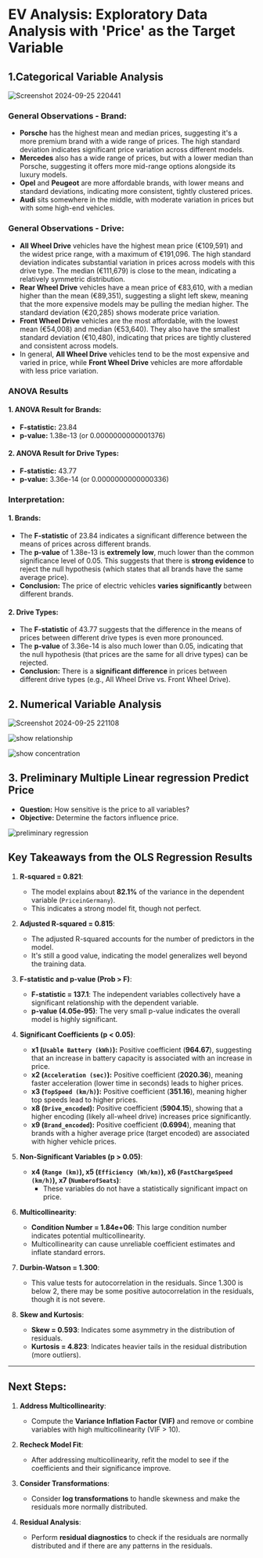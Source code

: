 # EV Analysis: Exploratory Data Analysis with 'Price' as the Target Variable

## **1.Categorical Variable Analysis**

![Screenshot 2024-09-25 220441](https://github.com/user-attachments/assets/48a704ed-fa07-4c93-afda-17442b02dcc0)

### General Observations - Brand:
- **Porsche** has the highest mean and median prices, suggesting it's a more premium brand with a wide range of prices. The high standard deviation indicates significant price variation across different models.
- **Mercedes** also has a wide range of prices, but with a lower median than Porsche, suggesting it offers more mid-range options alongside its luxury models.
- **Opel** and **Peugeot** are more affordable brands, with lower means and standard deviations, indicating more consistent, tightly clustered prices.
- **Audi** sits somewhere in the middle, with moderate variation in prices but with some high-end vehicles.

### General Observations - Drive:
- **All Wheel Drive** vehicles have the highest mean price (€109,591) and the widest price range, with a maximum of €191,096. The high standard deviation indicates substantial variation in prices across models with this drive type. The median (€111,679) is close to the mean, indicating a relatively symmetric distribution.
- **Rear Wheel Drive** vehicles have a mean price of €83,610, with a median higher than the mean (€89,351), suggesting a slight left skew, meaning that the more expensive models may be pulling the median higher. The standard deviation (€20,285) shows moderate price variation.
- **Front Wheel Drive** vehicles are the most affordable, with the lowest mean (€54,008) and median (€53,640). They also have the smallest standard deviation (€10,480), indicating that prices are tightly clustered and consistent across models.
- In general, **All Wheel Drive** vehicles tend to be the most expensive and varied in price, while **Front Wheel Drive** vehicles are more affordable with less price variation.

### ANOVA Results

#### 1. ANOVA Result for Brands:
- **F-statistic:** 23.84
- **p-value:** 1.38e-13 (or 0.0000000000001376)

#### 2. ANOVA Result for Drive Types:
- **F-statistic:** 43.77
- **p-value:** 3.36e-14 (or 0.0000000000000336)

### Interpretation:

#### 1. Brands:
- The **F-statistic** of 23.84 indicates a significant difference between the means of prices across different brands.
- The **p-value** of 1.38e-13 is **extremely low**, much lower than the common significance level of 0.05. This suggests that there is **strong evidence** to reject the null hypothesis (which states that all brands have the same average price).
- **Conclusion:** The price of electric vehicles **varies significantly** between different brands.

#### 2. Drive Types:
- The **F-statistic** of 43.77 suggests that the difference in the means of prices between different drive types is even more pronounced.
- The **p-value** of 3.36e-14 is also much lower than 0.05, indicating that the null hypothesis (that prices are the same for all drive types) can be rejected.
- **Conclusion:** There is a **significant difference** in prices between different drive types (e.g., All Wheel Drive vs. Front Wheel Drive).

## **2. Numerical Variable Analysis**
![Screenshot 2024-09-25 221108](https://github.com/user-attachments/assets/caeb4bf8-4b63-4db4-976d-a45660c387d0)

![show relationship](https://github.com/user-attachments/assets/1bb3ac38-08b7-4b52-8925-4fb25f984ad6)

![show concentration](https://github.com/user-attachments/assets/119a8841-4a11-4a8d-9c02-62c1b1076477)

## 3. Preliminary Multiple Linear regression Predict Price
- **Question:** How sensitive is the price to all variables?
- **Objective:** Determine the factors influence price.
  
![preliminary regression](https://github.com/user-attachments/assets/c0a2e40a-1724-454f-8fcf-0d378493f37e)

## Key Takeaways from the OLS Regression Results

1. **R-squared = 0.821**:
   - The model explains about **82.1%** of the variance in the dependent variable (`PriceinGermany`).
   - This indicates a strong model fit, though not perfect.

2. **Adjusted R-squared = 0.815**:
   - The adjusted R-squared accounts for the number of predictors in the model.
   - It's still a good value, indicating the model generalizes well beyond the training data.

3. **F-statistic and p-value (Prob > F)**:
   - **F-statistic = 137.1**: The independent variables collectively have a significant relationship with the dependent variable.
   - **p-value (4.05e-95)**: The very small p-value indicates the overall model is highly significant.

4. **Significant Coefficients (p < 0.05)**:
   - **x1 (`Usable Battery (kWh)`):** Positive coefficient (**964.67**), suggesting that an increase in battery capacity is associated with an increase in price.
   - **x2 (`Acceleration (sec)`):** Positive coefficient (**2020.36**), meaning faster acceleration (lower time in seconds) leads to higher prices.
   - **x3 (`TopSpeed (km/h)`):** Positive coefficient (**351.16**), meaning higher top speeds lead to higher prices.
   - **x8 (`Drive_encoded`):** Positive coefficient (**5904.15**), showing that a higher encoding (likely all-wheel drive) increases price significantly.
   - **x9 (`Brand_encoded`):** Positive coefficient (**0.6994**), meaning that brands with a higher average price (target encoded) are associated with higher vehicle prices.

5. **Non-Significant Variables (p > 0.05)**:
   - **x4 (`Range (km)`), x5 (`Efficiency (Wh/km)`), x6 (`FastChargeSpeed (km/h)`), x7 (`NumberofSeats`)**:
     - These variables do not have a statistically significant impact on price.

6. **Multicollinearity**:
   - **Condition Number = 1.84e+06**: This large condition number indicates potential multicollinearity. 
   - Multicollinearity can cause unreliable coefficient estimates and inflate standard errors.

7. **Durbin-Watson = 1.300**:
   - This value tests for autocorrelation in the residuals. Since 1.300 is below 2, there may be some positive autocorrelation in the residuals, though it is not severe.

8. **Skew and Kurtosis**:
   - **Skew = 0.593**: Indicates some asymmetry in the distribution of residuals.
   - **Kurtosis = 4.823**: Indicates heavier tails in the residual distribution (more outliers).

---

## Next Steps:

1. **Address Multicollinearity**:
   - Compute the **Variance Inflation Factor (VIF)** and remove or combine variables with high multicollinearity (VIF > 10).

2. **Recheck Model Fit**:
   - After addressing multicollinearity, refit the model to see if the coefficients and their significance improve.

3. **Consider Transformations**:
   - Consider **log transformations** to handle skewness and make the residuals more normally distributed.

4. **Residual Analysis**:
   - Perform **residual diagnostics** to check if the residuals are normally distributed and if there are any patterns in the residuals.






